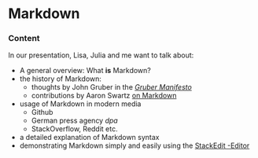 # Markdown

### Content
In our presentation, Lisa, Julia and me want to talk about:

* A general overview: What **is** Markdown?
* the history of Markdown:
	* thoughts by John Gruber in the [*Gruber Manifesto*](https://daringfireball.net/2004/03/dive_into_markdown)
	* contributions by Aaron Swartz [on Markdown](http://www.aaronsw.com/weblog/001189)
* usage of Markdown in modern media
	* Github
	* German press agency *dpa*
	* StackOverflow, Reddit etc.
* a detailed explanation of Markdown syntax
* demonstrating Markdown simply and easily using the [StackEdit -Editor](https://stackedit.io/app#)
